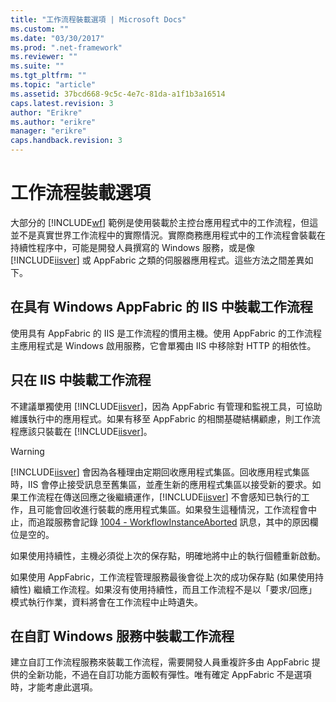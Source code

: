 ```yaml
---
title: "工作流程裝載選項 | Microsoft Docs"
ms.custom: ""
ms.date: "03/30/2017"
ms.prod: ".net-framework"
ms.reviewer: ""
ms.suite: ""
ms.tgt_pltfrm: ""
ms.topic: "article"
ms.assetid: 37bcd668-9c5c-4e7c-81da-a1f1b3a16514
caps.latest.revision: 3
author: "Erikre"
ms.author: "erikre"
manager: "erikre"
caps.handback.revision: 3
---
```

# 工作流程裝載選項
大部分的 [!INCLUDE[wf](../../../includes/wf-md.md)] 範例是使用裝載於主控台應用程式中的工作流程，但這並不是真實世界工作流程中的實際情況。實際商務應用程式中的工作流程會裝載在持續性程序中，可能是開發人員撰寫的 Windows 服務，或是像 [!INCLUDE[iisver](../../../includes/iisver-md.md)] 或 AppFabric 之類的伺服器應用程式。這些方法之間差異如下。  
  
## 在具有 Windows AppFabric 的 IIS 中裝載工作流程  
 使用具有 AppFabric 的 IIS 是工作流程的慣用主機。使用 AppFabric 的工作流程主應用程式是 Windows 啟用服務，它會單獨由 IIS 中移除對 HTTP 的相依性。  
  
## 只在 IIS 中裝載工作流程  
 不建議單獨使用 [!INCLUDE[iisver](../../../includes/iisver-md.md)]，因為 AppFabric 有管理和監視工具，可協助維護執行中的應用程式。如果有移至 AppFabric 的相關基礎結構顧慮，則工作流程應該只裝載在 [!INCLUDE[iisver](../../../includes/iisver-md.md)]。  
  
> [!WARNING]
>  [!INCLUDE[iisver](../../../includes/iisver-md.md)] 會因為各種理由定期回收應用程式集區。回收應用程式集區時，IIS 會停止接受訊息至舊集區，並產生新的應用程式集區以接受新的要求。如果工作流程在傳送回應之後繼續運作，[!INCLUDE[iisver](../../../includes/iisver-md.md)] 不會感知已執行的工作，且可能會回收進行裝載的應用程式集區。如果發生這種情況，工作流程會中止，而追蹤服務會記錄 [1004 \- WorkflowInstanceAborted](../../../docs/framework/windows-workflow-foundation//1004-workflowinstanceaborted.md) 訊息，其中的原因欄位是空的。  
>   
>  如果使用持續性，主機必須從上次的保存點，明確地將中止的執行個體重新啟動。  
>   
>  如果使用 AppFabric，工作流程管理服務最後會從上次的成功保存點 \(如果使用持續性\) 繼續工作流程。如果沒有使用持續性，而且工作流程不是以「要求\/回應」模式執行作業，資料將會在工作流程中止時遺失。  
  
## 在自訂 Windows 服務中裝載工作流程  
 建立自訂工作流程服務來裝載工作流程，需要開發人員重複許多由 AppFabric 提供的全新功能，不過在自訂功能方面較有彈性。唯有確定 AppFabric 不是選項時，才能考慮此選項。
